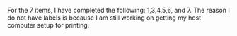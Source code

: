 For the 7 items, I have completed the following:
1,3,4,5,6, and 7. The reason I do not have labels is because I 
am still working on getting my host computer setup for printing. 
